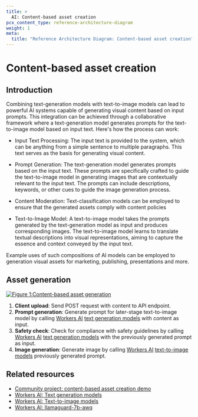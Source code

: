 ```yaml
---
title: >
  AI: Content-based asset creation
pcx_content_type: reference-architecture-diagram
weight: 1
meta:
  title: "Reference Architecture Diagram: Content-based asset creation"
---
```


# Content-based asset creation

## Introduction

Combining text-generation models with text-to-image models can lead to powerful AI systems capable of generating visual content based on input prompts. This integration can be achieved through a collaborative framework where a text-generation model generates prompts for the text-to-image model based on input text. Here's how the process can work:

- Input Text Processing: The input text is provided to the system, which can be anything from a simple sentence to multiple paragraphs. This text serves as the basis for generating visual content.

- Prompt Generation: The text-generation model generates prompts based on the input text. These prompts are specifically crafted to guide the text-to-image model in generating images that are contextually relevant to the input text. The prompts can include descriptions, keywords, or other cues to guide the image generation process.

- Content Moderation: Text-classification models can be employed to ensure that the generated assets comply with content policies

- Text-to-Image Model: A text-to-image model takes the prompts generated by the text-generation model as input and produces corresponding images. The text-to-image model learns to translate textual descriptions into visual representations, aiming to capture the essence and context conveyed by the input text.

Example uses of such compositions of AI models can be employed to generation visual assets for marketing, publishing, presentations and more.

## Asset generation

[![Figure 1:Content-based asset generation](/images/reference-architecture/ai-asset-generation-diagrams/ai-asset-generation.svg "Figure 1: Content-based asset generation")](/images/reference-architecture/ai-asset-generation-diagrams/ai-asset-generation.svg)

1. **Client upload**: Send POST request with content to API endpoint.
2. **Prompt generation**: Generate prompt for later-stage text-to-image model by calling [Workers AI](/workers-ai/) [text generation models](/workers-ai/models/#text-generation) with content as input.
3. **Safety check**: Check for compliance with safety guidelines by calling [Workers AI](/workers-ai/) [text generation models](/workers-ai/models/#text-generation) with the previously generated prompt as input.
4. **Image generation**: Generate image by calling [Workers AI](/workers-ai/) [text-to-image models](/workers-ai/models/#text-to-image) previously generated prompt.

## Related resources

- [Community project: content-based asset creation demo](https://auto-asset.pages.dev/)
- [Workers AI: Text generation models](/workers-ai/models/#text-generation)
- [Workers AI: Text-to-image models](/workers-ai/models/#text-to-image)
- [Workers AI: llamaguard-7b-awq](/workers-ai/models/llamaguard-7b-awq/)
